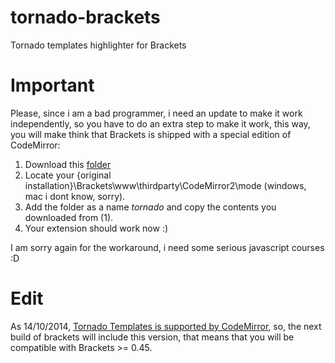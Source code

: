 tornado-brackets
================

Tornado templates highlighter for Brackets

Important
================
Please, since i am a bad programmer, i need an update to make it work independently, so you have to do an extra step to make it work, this way, you will make think that Brackets is shipped with a special edition of CodeMirror:

 1. Download this [folder][1]
 2. Locate your {original installation}\Brackets\www\thirdparty\CodeMirror2\mode (windows, mac i dont know, sorry).
 3. Add the folder as a name *tornado* and copy the contents you downloaded from (1).
 4. Your extension should work now :)

I am sorry again for the workaround, i need some serious javascript courses :D

Edit
================
As 14/10/2014, [Tornado Templates is supported by CodeMirror][2], so, the next build of brackets will include this version, that means that you will be compatible with Brackets >= 0.45.

[1]: https://github.com/abdelouahabb/CodeMirror/tree/master/mode/tornado
[2]: https://github.com/codemirror/CodeMirror/tree/master/mode/tornado
